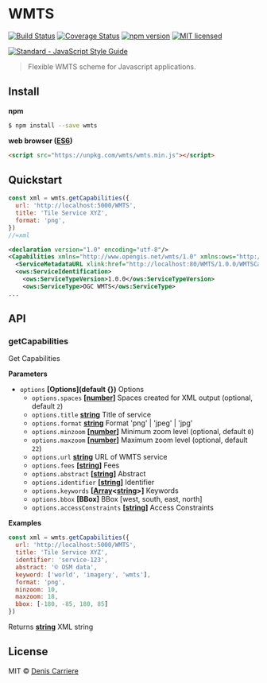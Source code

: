 # WMTS

[![Build Status](https://travis-ci.org/DenisCarriere/wmts.svg?branch=master)](https://travis-ci.org/DenisCarriere/wmts)
[![Coverage Status](https://coveralls.io/repos/github/DenisCarriere/wmts/badge.svg?branch=master)](https://coveralls.io/github/DenisCarriere/wmts?branch=master)
[![npm version](https://badge.fury.io/js/wmts.svg)](https://badge.fury.io/js/wmts)
[![MIT licensed](https://img.shields.io/badge/license-MIT-blue.svg)](https://raw.githubusercontent.com/DenisCarriere/wmts/master/LICENSE)

<!-- Line Break -->
[![Standard - JavaScript Style Guide](https://cdn.rawgit.com/feross/standard/master/badge.svg)](https://github.com/feross/standard)

> Flexible WMTS scheme for Javascript applications.

## Install

**npm**

```bash
$ npm install --save wmts
```

**web browser ([ES6](https://kangax.github.io/compat-table/es6))**

```html
<script src="https://unpkg.com/wmts/wmts.min.js"></script>
```

## Quickstart

```javascript
const xml = wmts.getCapabilities({
  url: 'http://localhost:5000/WMTS',
  title: 'Tile Service XYZ',
  format: 'png',
})
//=xml
```

```xml
<declaration version="1.0" encoding="utf-8"/>
<Capabilities xmlns="http://www.opengis.net/wmts/1.0" xmlns:ows="http://www.opengis.net/ows/1.1" xmlns:xlink="http://www.w3.org/1999/xlink" xmlns:xsi="http://www.w3.org/2001/XMLSchema-instance" xmlns:gml="http://www.opengis.net/gml" xsi:schemaLocation="http://www.opengis.net/wmts/1.0 http://schemas.opengis.net/wmts/1.0/wmtsGetCapabilities_response.xsd" version="1.0.0">
  <ServiceMetadataURL xlink:href="http://localhost:80/WMTS/1.0.0/WMTSCapabilities.xml"/>
  <ows:ServiceIdentification>
    <ows:ServiceTypeVersion>1.0.0</ows:ServiceTypeVersion>
    <ows:ServiceType>OGC WMTS</ows:ServiceType>
...
```

## API

### getCapabilities

Get Capabilities

**Parameters**

-   `options` **\[Options](default {})** Options
    -   `options.spaces` **\[[number](https://developer.mozilla.org/en-US/docs/Web/JavaScript/Reference/Global_Objects/Number)]** Spaces created for XML output (optional, default `2`)
    -   `options.title` **[string](https://developer.mozilla.org/en-US/docs/Web/JavaScript/Reference/Global_Objects/String)** Title of service
    -   `options.format` **[string](https://developer.mozilla.org/en-US/docs/Web/JavaScript/Reference/Global_Objects/String)** Format 'png' | 'jpeg' | 'jpg'
    -   `options.minzoom` **\[[number](https://developer.mozilla.org/en-US/docs/Web/JavaScript/Reference/Global_Objects/Number)]** Minimum zoom level (optional, default `0`)
    -   `options.maxzoom` **\[[number](https://developer.mozilla.org/en-US/docs/Web/JavaScript/Reference/Global_Objects/Number)]** Maximum zoom level (optional, default `22`)
    -   `options.url` **[string](https://developer.mozilla.org/en-US/docs/Web/JavaScript/Reference/Global_Objects/String)** URL of WMTS service
    -   `options.fees` **\[[string](https://developer.mozilla.org/en-US/docs/Web/JavaScript/Reference/Global_Objects/String)]** Fees
    -   `options.abstract` **\[[string](https://developer.mozilla.org/en-US/docs/Web/JavaScript/Reference/Global_Objects/String)]** Abstract
    -   `options.identifier` **\[[string](https://developer.mozilla.org/en-US/docs/Web/JavaScript/Reference/Global_Objects/String)]** Identifier
    -   `options.keywords` **\[[Array](https://developer.mozilla.org/en-US/docs/Web/JavaScript/Reference/Global_Objects/Array)&lt;[string](https://developer.mozilla.org/en-US/docs/Web/JavaScript/Reference/Global_Objects/String)>]** Keywords
    -   `options.bbox` **\[BBox]** BBox [west, south, east, north]
    -   `options.accessConstraints` **\[[string](https://developer.mozilla.org/en-US/docs/Web/JavaScript/Reference/Global_Objects/String)]** Access Constraints

**Examples**

```javascript
const xml = wmts.getCapabilities({
  url: 'http://localhost:5000/WMTS',
  title: 'Tile Service XYZ',
  identifier: 'service-123',
  abstract: '© OSM data',
  keyword: ['world', 'imagery', 'wmts'],
  format: 'png',
  minzoom: 10,
  maxzoom: 18,
  bbox: [-180, -85, 180, 85]
})
```

Returns **[string](https://developer.mozilla.org/en-US/docs/Web/JavaScript/Reference/Global_Objects/String)** XML string

## License

MIT © [Denis Carriere](https://twitter.com/DenisCarriere)
